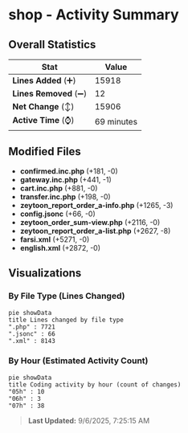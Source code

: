 # shop - Activity Summary 

## Overall Statistics

| Stat                   | Value                                                             |
| ---------------------- | ----------------------------------------------------------------- |
| **Lines Added** (➕)   | 15918                                          |
| **Lines Removed** (➖) | 12                                        |
| **Net Change** (↕)    | 15906                |
| **Active Time** (⌚)   | 69 minutes |


## Modified Files
- **confirmed.inc.php** (+181, -0)
- **gateway.inc.php** (+441, -1)
- **cart.inc.php** (+881, -0)
- **transfer.inc.php** (+198, -0)
- **zeytoon_report_order_a-info.php** (+1265, -3)
- **config.jsonc** (+66, -0)
- **zeytoon_order_sum-view.php** (+2116, -0)
- **zeytoon_report_order_a-list.php** (+2627, -8)
- **farsi.xml** (+5271, -0)
- **english.xml** (+2872, -0)

## Visualizations

### By File Type (Lines Changed)

```mermaid
pie showData
title Lines changed by file type
".php" : 7721
".jsonc" : 66
".xml" : 8143
```

### By Hour (Estimated Activity Count)

```mermaid
pie showData
title Coding activity by hour (count of changes)
"05h" : 10
"06h" : 3
"07h" : 38
```


> **Last Updated:** 9/6/2025, 7:25:15 AM